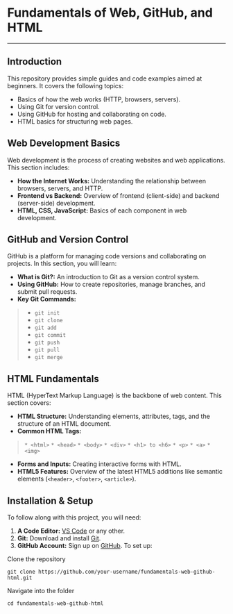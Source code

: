 # Fundamentals of Web, GitHub, and HTML

***
## Introduction
This repository provides simple guides and code examples aimed at beginners. It covers the following topics:
* Basics of how the web works (HTTP, browsers, servers).
* Using Git for version control.
* Using GitHub for hosting and collaborating on code.
* HTML basics for structuring web pages.

## Web Development Basics
Web development is the process of creating websites and web applications. This section includes:
* **How the Internet Works:** Understanding the relationship between browsers, servers, and HTTP.
* **Frontend vs Backend:** Overview of frontend (client-side) and backend (server-side) development.
* **HTML, CSS, JavaScript:** Basics of each component in web development.

## GitHub and Version Control
GitHub is a platform for managing code versions and collaborating on projects. In this section, you will learn:
* **What is Git?:** An introduction to Git as a version control system.
* **Using GitHub:** How to create repositories, manage branches, and submit pull requests.
* **Key Git Commands:**
> * `git init`
> * `git clone`
> * `git add`
> * `git commit`
> * `git push`
> * `git pull`
> * `git merge`

## HTML Fundamentals
HTML (HyperText Markup Language) is the backbone of web content. This section covers:

* **HTML Structure:** Understanding elements, attributes, tags, and the structure of an HTML document.
* **Common HTML Tags:**
> `* <html>`
> `* <head>`
> `* <body>`
> `* <div>`
> `* <h1> to <h6>`
> `* <p>`
> `* <a>`
> `* <img>`
* **Forms and Inputs:** Creating interactive forms with HTML.
* **HTML5 Features:** Overview of the latest HTML5 additions like semantic elements (`<header>`, `<footer>`, `<article>`).

## Installation & Setup
To follow along with this project, you will need:

1. **A Code Editor:** [VS Code](https://code.visualstudio.com/) or any other.
1. **Git:** Download and install [Git](https://git-scm.com/).
1. **GitHub Account:** Sign up on [GitHub](https://github.com/).
To set up:

Clone the repository

`git clone https://github.com/your-username/fundamentals-web-github-html.git`

Navigate into the folder

`cd fundamentals-web-github-html`

